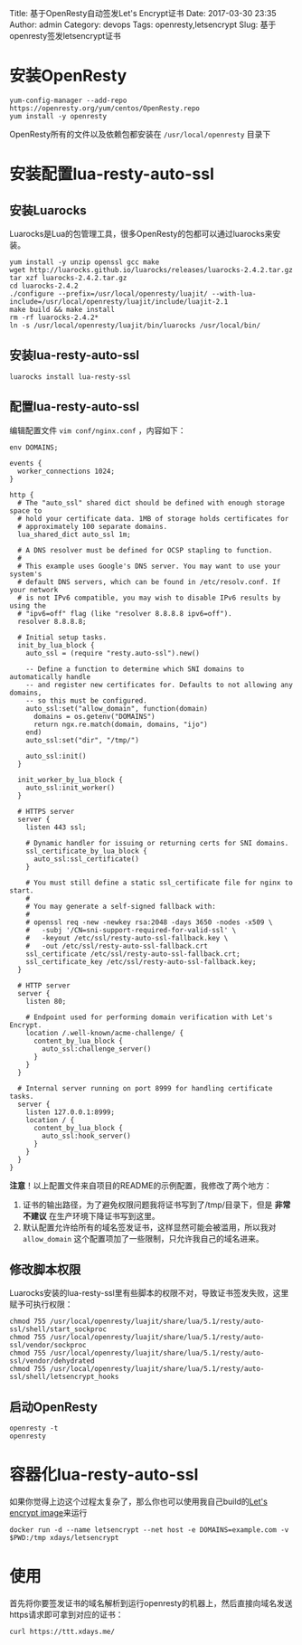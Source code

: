 Title: 基于OpenResty自动签发Let's Encrypt证书
Date: 2017-03-30 23:35
Author: admin
Category: devops
Tags: openresty,letsencrypt
Slug: 基于openresty签发letsencrypt证书


# 安装OpenResty

```
yum-config-manager --add-repo https://openresty.org/yum/centos/OpenResty.repo
yum install -y openresty
```

OpenResty所有的文件以及依赖包都安装在 `/usr/local/openresty` 目录下

# 安装配置lua-resty-auto-ssl

## 安装Luarocks

Luarocks是Lua的包管理工具，很多OpenResty的包都可以通过luarocks来安装。

```
yum install -y unzip openssl gcc make
wget http://luarocks.github.io/luarocks/releases/luarocks-2.4.2.tar.gz
tar xzf luarocks-2.4.2.tar.gz
cd luarocks-2.4.2
./configure --prefix=/usr/local/openresty/luajit/ --with-lua-include=/usr/local/openresty/luajit/include/luajit-2.1
make build && make install
rm -rf luarocks-2.4.2*
ln -s /usr/local/openresty/luajit/bin/luarocks /usr/local/bin/
```

## 安装lua-resty-auto-ssl

```
luarocks install lua-resty-ssl
```

## 配置lua-resty-auto-ssl

编辑配置文件 `vim conf/nginx.conf` ，内容如下：

```
env DOMAINS;

events {
  worker_connections 1024;
}

http {
  # The "auto_ssl" shared dict should be defined with enough storage space to
  # hold your certificate data. 1MB of storage holds certificates for
  # approximately 100 separate domains.
  lua_shared_dict auto_ssl 1m;

  # A DNS resolver must be defined for OCSP stapling to function.
  #
  # This example uses Google's DNS server. You may want to use your system's
  # default DNS servers, which can be found in /etc/resolv.conf. If your network
  # is not IPv6 compatible, you may wish to disable IPv6 results by using the
  # "ipv6=off" flag (like "resolver 8.8.8.8 ipv6=off").
  resolver 8.8.8.8;

  # Initial setup tasks.
  init_by_lua_block {
    auto_ssl = (require "resty.auto-ssl").new()

    -- Define a function to determine which SNI domains to automatically handle
    -- and register new certificates for. Defaults to not allowing any domains,
    -- so this must be configured.
    auto_ssl:set("allow_domain", function(domain)
      domains = os.getenv("DOMAINS")
      return ngx.re.match(domain, domains, "ijo")
    end)
    auto_ssl:set("dir", "/tmp/")
    
    auto_ssl:init()
  }

  init_worker_by_lua_block {
    auto_ssl:init_worker()
  }

  # HTTPS server
  server {
    listen 443 ssl;

    # Dynamic handler for issuing or returning certs for SNI domains.
    ssl_certificate_by_lua_block {
      auto_ssl:ssl_certificate()
    }

    # You must still define a static ssl_certificate file for nginx to start.
    #
    # You may generate a self-signed fallback with:
    #
    # openssl req -new -newkey rsa:2048 -days 3650 -nodes -x509 \
    #   -subj '/CN=sni-support-required-for-valid-ssl' \
    #   -keyout /etc/ssl/resty-auto-ssl-fallback.key \
    #   -out /etc/ssl/resty-auto-ssl-fallback.crt
    ssl_certificate /etc/ssl/resty-auto-ssl-fallback.crt;
    ssl_certificate_key /etc/ssl/resty-auto-ssl-fallback.key;
  }

  # HTTP server
  server {
    listen 80;

    # Endpoint used for performing domain verification with Let's Encrypt.
    location /.well-known/acme-challenge/ {
      content_by_lua_block {
        auto_ssl:challenge_server()
      }
    }
  }

  # Internal server running on port 8999 for handling certificate tasks.
  server {
    listen 127.0.0.1:8999;
    location / {
      content_by_lua_block {
        auto_ssl:hook_server()
      }
    }
  }
}
```

**注意**！以上配置文件来自项目的README的示例配置，我修改了两个地方：

1. 证书的输出路径，为了避免权限问题我将证书写到了/tmp/目录下，但是 **非常不建议** 在生产环境下降证书写到这里。
2. 默认配置允许给所有的域名签发证书，这样显然可能会被滥用，所以我对 `allow_domain` 这个配置项加了一些限制，只允许我自己的域名进来。

## 修改脚本权限

Luarocks安装的lua-resty-ssl里有些脚本的权限不对，导致证书签发失败，这里赋予可执行权限：

```
chmod 755 /usr/local/openresty/luajit/share/lua/5.1/resty/auto-ssl/shell/start_sockproc
chmod 755 /usr/local/openresty/luajit/share/lua/5.1/resty/auto-ssl/vendor/sockproc
chmod 755 /usr/local/openresty/luajit/share/lua/5.1/resty/auto-ssl/vendor/dehydrated
chmod 755 /usr/local/openresty/luajit/share/lua/5.1/resty/auto-ssl/shell/letsencrypt_hooks
```

## 启动OpenResty

```
openresty -t
openresty
```

# 容器化lua-resty-auto-ssl

如果你觉得上边这个过程太复杂了，那么你也可以使用我自己build的[Let's encrypt image](https://github.com/xdays/dockerfiles/tree/master/letsencrypt)来运行

    docker run -d --name letsencrypt --net host -e DOMAINS=example.com -v $PWD:/tmp xdays/letsencrypt

# 使用

首先将你要签发证书的域名解析到运行openresty的机器上，然后直接向域名发送https请求即可拿到对应的证书：

```
curl https://ttt.xdays.me/
```
